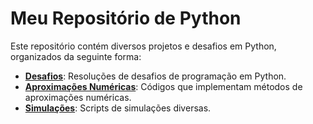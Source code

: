 # Meu Repositório de Python

Este repositório contém diversos projetos e desafios em Python, organizados da seguinte forma:

- **[Desafios](Desafios)**: Resoluções de desafios de programação em Python.
- **[Aproximações Numéricas](Cálculos_numerico)**: Códigos que implementam métodos de aproximações numéricas.
- **[Simulações](Simulações)**: Scripts de simulações diversas.
